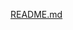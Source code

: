 [README.md](https://github.com/Soorya-Narayan/Intelligent-data-mining-app-using-streamlit/files/15446254/README.md)
